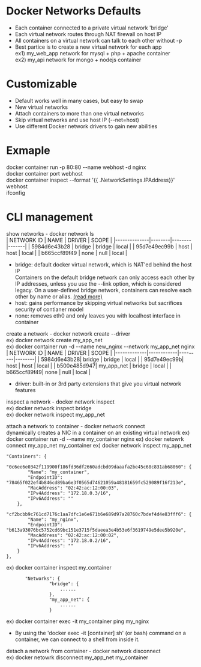 # Docker Networks Defaults  
- Each container connected to a private virtual network 'bridge'  
- Each virtual network routes through NAT firewall on host IP  
- All containers on a virtual network can talk to each other without -p  
- Best partice is to create a new virtual network for each app  
    ex1) my_web_app network for mysql + php + apache container  
    ex2) my_api network for mongo + nodejs container 
  
# Customizable  
- Default works well in many cases, but easy to swap  
- New virtual networks  
- Attach containers to more than one virtual networks  
- Skip virtual networks and use host IP (--net=host)  
- Use different Docker network drivers to gain new abilities  
  
# Exmaple  
docker container run -p 80:80 --name webhost -d nginx  
docker container port webhost  
docker container inspect --format '{{ .NetworkSettings.IPAddress}}' webhost  
ifconfig 
  
# CLI management  
show networks - docker network ls  
| NETWORK ID   | NAME   | DRIVER | SCOPE |
|--------------|--------|--------|-------| 
| 5984d6e43b28 | bridge | bridge | local | 
| 95d7e49ec99b | host   | host   | local | 
| b665ccf89f49 | none   | null   | local | 
* bridge: default docker virtual network, which is NAT'ed behind the host IP  
  Containers on the default bridge network can only access each other by IP addresses, unless you use the --link option, which is considered legacy. On a user-defined bridge network, containers can resolve each other by name or alias.
  [(read more)](https://docs.docker.com/network/bridge/)
* host: gains performance by skipping virtual networks but sacrifices security of contianer model  
* none: removes eth0 and only leaves you with localhost interface in container  
  
create a network - docker network create --driver  
ex) docker network create my_app_net  
ex) docker container run -d --name new_nginx --network my_app_net nginx
| NETWORK ID  | NAME       | DRIVER  | SCOPE  |
|-------------|------------|---------|--------|
| 5984d6e43b28| bridge     | bridge  | local  | 
| 95d7e49ec99b| host       | host    | local  |
| b500e485d947| my_app_net | bridge  | local  | 
| b665ccf89f49| none       | null    | local  |
* driver: built-in or 3rd party extensions that give you virtual network features  

inspect a network - docker network inspect  
ex) docker network inspect bridge  
ex) docker network inspect my_app_net  

attach a network to container - docker network connect  
dynamically creates a NIC in a container on an existing virtual network
ex) docker container run -d --name my_container nginx
ex) docker netowrk connect my_app_net my_container
ex) docker network inspect my_app_net
```
"Containers": {
    "0c6ee6e0342f119900f186fd36df2660adcbd09daaafa2be45c68c831ab68060": {
        "Name": "my_container",
        "EndpointID": "78465f022ef4b846cd89ba6e3f0565d74621059a48181659fc529089f16f213e",
        "MacAddress": "02:42:ac:12:00:03",
        "IPv4Address": "172.18.0.3/16",
        "IPv6Address": ""
    },
    "cf2bcbb9c761cd7176c1aa7dfc1e6e671b6e689d97a28760c7bdef4d4e83fff6": {
        "Name": "my_nginx",
        "EndpointID": "b613a93076bc5752cd69bc151e3715f5daeea3e4b53e6f3619749e5dee5b920e",
        "MacAddress": "02:42:ac:12:00:02",
        "IPv4Address": "172.18.0.2/16",
        "IPv6Address": ""
    }
},
```
ex) docker container inspect my_container
```
       "Networks": {
                "bridge": {
                    ......
                },
                "my_app_net": {
                    ......
                }
```
ex) docker container exec -it my_container ping my_nginx
* By using the 'docker exec -it [container] sh' (or bash) command on a container, we can connect to a shell from inside it.

detach a network from container - docker network disconnect  
ex) docker netowrk disconnect my_app_net my_container
  
